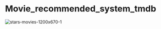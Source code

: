 # Movie_recommended_system_tmdb
![stars-movies-1200x670-1](https://user-images.githubusercontent.com/76509789/156875559-e3621bf3-6bf4-4ff1-a78f-671ba0e29938.jpg)

